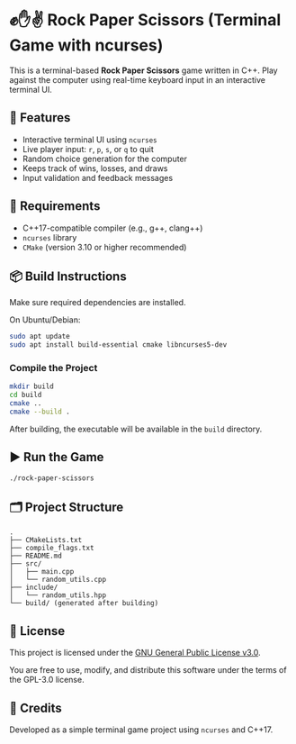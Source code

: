 # ✊✋✌️ Rock Paper Scissors (Terminal Game with ncurses)

This is a terminal-based **Rock Paper Scissors** game written in C++. Play against the computer using real-time keyboard input in an interactive terminal UI.

## 🚀 Features

- Interactive terminal UI using `ncurses`
- Live player input: `r`, `p`, `s`, or `q` to quit
- Random choice generation for the computer
- Keeps track of wins, losses, and draws
- Input validation and feedback messages

## 🔧 Requirements

- C++17-compatible compiler (e.g., g++, clang++)
- `ncurses` library
- `CMake` (version 3.10 or higher recommended)

## 📦 Build Instructions

Make sure required dependencies are installed.

On Ubuntu/Debian:

```bash
sudo apt update
sudo apt install build-essential cmake libncurses5-dev
```

### Compile the Project

```bash
mkdir build
cd build
cmake ..
cmake --build .
```

After building, the executable will be available in the `build` directory.

## ▶️ Run the Game

```bash
./rock-paper-scissors
```

## 🗂️ Project Structure

```
.
├── CMakeLists.txt
├── compile_flags.txt
├── README.md
├── src/
│   ├── main.cpp
│   └── random_utils.cpp
├── include/
│   └── random_utils.hpp
└── build/ (generated after building)
```

## 📜 License

This project is licensed under the [GNU General Public License v3.0](https://github.com/fsb3rke/terminal-games/blob/main/LICENSE).

You are free to use, modify, and distribute this software under the terms of the GPL-3.0 license.

## 🙌 Credits

Developed as a simple terminal game project using `ncurses` and C++17.
